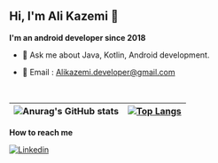 ## Hi, I'm Ali Kazemi :wave:


**I'm an android developer since 2018**

- 💬 Ask me about Java, Kotlin, Android development.

- :e-mail:   Email : Alikazemi.developer@gmail.com

<br />

|![Anurag's GitHub stats](https://github-readme-stats.vercel.app/api?username=awlrhm&show_icons=true&theme=radical)|[![Top Langs](https://github-readme-stats.vercel.app/api/top-langs/?username=awlrhm&layout=compact&show_icons=true&theme=radical)](https://github.com/anuraghazra/github-readme-stats)|
------------- | -------------

**How to reach me**


[![Linkedin](https://user-images.githubusercontent.com/73734233/157261895-b0b7c9df-297c-4b35-bd3b-614d7132f8cc.png)](https://www.linkedin.com/in/alikazemi-developer/)


